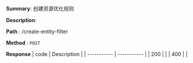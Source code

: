 **Summary**: 创建资源优化规则

**Description**:

**Path** : /create-entity-filter

**Method** : `POST`

**Response**
| code      | Description |
| ----------- | ----------- |
|  200   |       |
|  400   |       |


